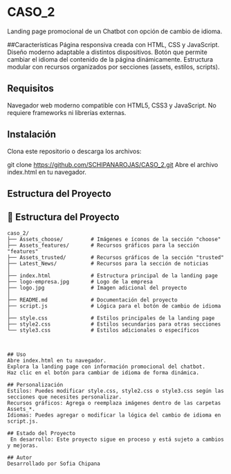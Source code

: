 # CASO_2
Landing page promocional de un Chatbot con opción de cambio de idioma.

##Características
Página responsiva creada con HTML, CSS y JavaScript.
Diseño moderno adaptable a distintos dispositivos.
Botón que permite cambiar el idioma del contenido de la página dinámicamente.
Estructura modular con recursos organizados por secciones (assets, estilos, scripts).

## Requisitos
Navegador web moderno compatible con HTML5, CSS3 y JavaScript.
No requiere frameworks ni librerías externas.

## Instalación
Clona este repositorio o descarga los archivos:

git clone https://github.com/SCHIPANAROJAS/CASO_2.git
Abre el archivo index.html en tu navegador.

## Estructura del Proyecto

## 📁 Estructura del Proyecto

```plaintext
caso_2/
├── Assets_choose/         # Imágenes e íconos de la sección "choose"
├── Assets_features/       # Recursos gráficos para la sección "features"
├── Assets_trusted/        # Recursos gráficos de la sección "trusted"
├── Latest_News/           # Recursos para la sección de noticias
│
├── index.html             # Estructura principal de la landing page
├── logo-empresa.jpg       # Logo de la empresa
├── logo.jpg               # Imagen adicional del proyecto
│
├── README.md              # Documentación del proyecto
├── script.js              # Lógica para el botón de cambio de idioma
│
├── style.css              # Estilos principales de la landing page
├── style2.css             # Estilos secundarios para otras secciones
└── style3.css             # Estilos adicionales o específicos



## Uso
Abre index.html en tu navegador.
Explora la landing page con información promocional del chatbot.
Haz clic en el botón para cambiar de idioma de forma dinámica.

## Personalización
Estilos: Puedes modificar style.css, style2.css o style3.css según las secciones que necesites personalizar.
Recursos gráficos: Agrega o reemplaza imágenes dentro de las carpetas Assets_*.
Idiomas: Puedes agregar o modificar la lógica del cambio de idioma en script.js.

## Estado del Proyecto
 En desarrollo: Este proyecto sigue en proceso y está sujeto a cambios y mejoras.

## Autor
Desarrollado por Sofia Chipana


